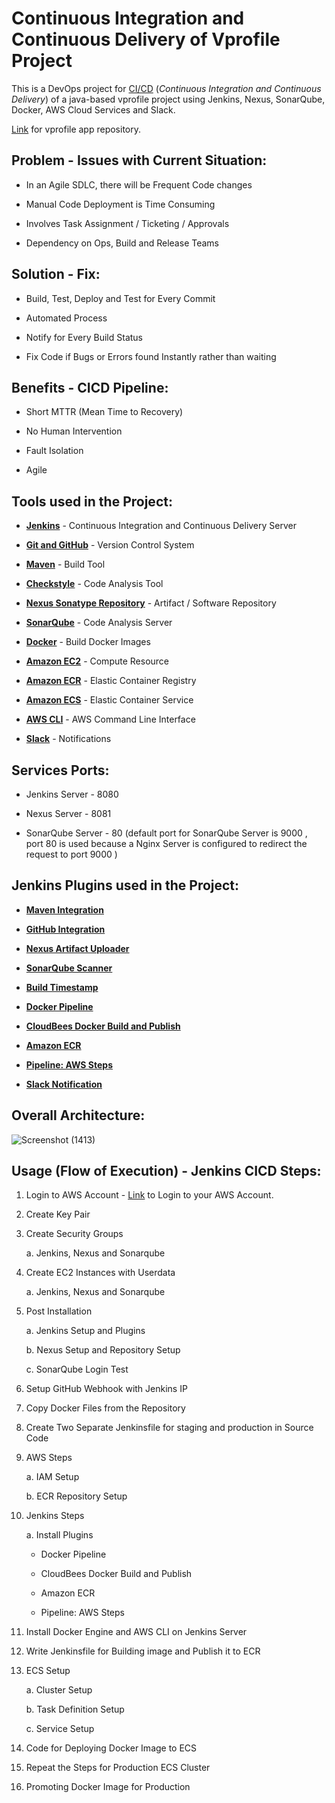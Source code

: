 # Continuous Integration and Continuous Delivery of Vprofile Project

This is a DevOps project for [CI/CD](https://www.redhat.com/en/topics/devops/what-is-ci-cd) (_Continuous Integration and Continuous Delivery_) of a java-based vprofile project using Jenkins, Nexus, SonarQube, Docker, AWS Cloud Services and Slack. 

[Link](https://github.com/Aranya7/vprofile-repo-for-devops-project) for vprofile app repository.

## Problem - Issues with Current Situation:

- In an Agile SDLC, there will be Frequent Code changes

- Manual Code Deployment is Time Consuming

- Involves Task Assignment / Ticketing / Approvals

- Dependency on Ops, Build and Release Teams

## Solution - Fix:

- Build, Test, Deploy and Test for Every Commit

- Automated Process

- Notify for Every Build Status

- Fix Code if Bugs or Errors found Instantly rather than waiting

## Benefits - CICD Pipeline:

- Short MTTR (Mean Time to Recovery)

- No Human Intervention

- Fault Isolation

- Agile

## Tools used in the Project:

- [**Jenkins**](https://www.jenkins.io/) - Continuous Integration and Continuous Delivery Server

- [**Git and GitHub**](https://github.com/) - Version Control System

- [**Maven**](https://maven.apache.org/) - Build Tool

- [**Checkstyle**](https://checkstyle.org/) - Code Analysis Tool

- [**Nexus Sonatype Repository**](https://www.sonatype.com/products/nexus-repository) - Artifact / Software Repository

- [**SonarQube**](https://www.sonarsource.com/products/sonarqube/) - Code Analysis Server

- [**Docker**](https://www.docker.com/) - Build Docker Images

- [**Amazon EC2**](https://aws.amazon.com/ec2/) - Compute Resource

- [**Amazon ECR**](https://aws.amazon.com/ecr/) - Elastic Container Registry

- [**Amazon ECS**](https://aws.amazon.com/ecs/) - Elastic Container Service

- [**AWS CLI**](https://aws.amazon.com/cli/) - AWS Command Line Interface

- [**Slack**](https://slack.com/) - Notifications

## Services Ports:
 - Jenkins Server - 8080

 - Nexus Server - 8081

 - SonarQube Server - 80
  (default port for SonarQube Server is 9000 , port 80 is used because a Nginx Server is configured to redirect the request to port 9000 )

## Jenkins Plugins used in the Project:

- [**Maven Integration**](https://plugins.jenkins.io/maven-plugin/)

- [**GitHub Integration**](https://plugins.jenkins.io/github-pullrequest/)

- [**Nexus Artifact Uploader**](https://plugins.jenkins.io/nexus-artifact-uploader/)

- [**SonarQube Scanner**](https://plugins.jenkins.io/sonar/)

- [**Build Timestamp**](https://plugins.jenkins.io/build-timestamp/)

- [**Docker Pipeline**](https://plugins.jenkins.io/docker-workflow/)

- [**CloudBees Docker Build and Publish**](https://plugins.jenkins.io/docker-build-publish/)

- [**Amazon ECR**](https://plugins.jenkins.io/amazon-ecr/)

- [**Pipeline: AWS Steps**](https://plugins.jenkins.io/pipeline-aws/)

- [**Slack Notification**](https://plugins.jenkins.io/slack/)

## Overall Architecture:
![Screenshot (1413)](https://user-images.githubusercontent.com/51438967/227655098-69ea6530-bb8d-403d-b93a-3602d44c81eb.png)


## Usage (Flow of Execution) - Jenkins CICD Steps:

1. Login to AWS Account - [Link](https://aws.amazon.com/marketplace/management/signin) to Login to your AWS Account.

2. Create Key Pair

3. Create Security Groups

   a. Jenkins, Nexus and Sonarqube

4. Create EC2 Instances with Userdata

   a. Jenkins, Nexus and Sonarqube

5. Post Installation

   a. Jenkins Setup and Plugins

   b. Nexus Setup and Repository Setup

   c. SonarQube Login Test

2. Setup GitHub Webhook with Jenkins IP

3. Copy Docker Files from the Repository

4. Create Two Separate Jenkinsfile for staging and production in Source Code

5. AWS Steps

   a. IAM Setup

   b. ECR Repository Setup

5. Jenkins Steps

   a. Install Plugins

   - Docker Pipeline

   - CloudBees Docker Build and Publish

   - Amazon ECR

   - Pipeline: AWS Steps

6. Install Docker Engine and AWS CLI on Jenkins Server

7. Write Jenkinsfile for Building image and Publish it to ECR

8. ECS Setup

   a. Cluster Setup

   b. Task Definition Setup

   c. Service Setup

9. Code for Deploying Docker Image to ECS

10. Repeat the Steps for Production ECS Cluster

11. Promoting Docker Image for Production
